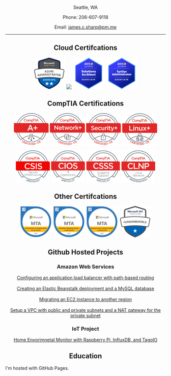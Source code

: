 <p align="center">Seattle, WA</p>
<p align="center">Phone: 206-607-9118</p>
<p align="center">Email: <a href="mailto:james.c.sharp@pm.me">james.c.sharp@pm.me</a></p>

<hr size="5">


<h2 align="center">Cloud Certifcations</h2>

<p align="center">
    <img src="azure-administrator-associate-600x600 (1).png" height="100">
    <img src="https://api.accredible.com/v1/frontend/credential_website_embed_image/badge/50029287" height="100">
    <img src="aws-certified-solutions-architect-associate.png" height="100">
    <img src="aws-certified-sysops-administrator-associate.png" height="100">
</p>

<h2 align="center">CompTIA Certifications</h2>

<p align="center">
    <img src="Aplus Logo Certified CE.png" height="100">
    <img src="NetworkPlus Logo Certified CE.png" height="100">
    <img src="SecurityPlus Logo Certified CE.png" height="100">
    <img src="Linux+ ce certified logo.jpg" height="100">
</p>

<p align="center">
    <img src="Cybersecurity CompTIA Secure Infrastructure Specialist - CSIS logo.jpg" height="100">
    <img src="Infrastructure  CompTIA IT Operations Specialist - CIOS logo.jpg" height="100">
    <img src="Infrastructure  CompTIA Systems Support Specialist - CSSS logo.jpg" height="100">
    <img src="Infrastructure CompTIA Linux Network Professional -CLNP logo.jpg" height="100">
</p>
    
<h2 align="center">Other Certifcations</h2>

<p align="center">
    <img src="mta-introduction-to-programming-using-python-certified-2021.png" height="100">
    <img src="mta-windows-operating-system-fundamentals-certified-2021.png" height="100">
    <img src="mta-windows-server-administration-fundamentals-certified-2021.png" height="100">
    <img src="microsoft-365-certified-fundamentals.png" height="100">
</p>
    
<h2 align="center">Github Hosted Projects</h2>
<h3 align="center">Amazon Web Services</h3>
<p align="center">
<a href="https://sharp275.github.io/WCL-Challenge-One/">Configuring an application load balancer with path-based routing</a>
<br>
<br>
<a href="https://sharp275.github.io/WCL-Cloud-Challenge-Two/">Creating an Elastic Beanstalk deployment and a MySQL database</a>
<br>
<br>
<a href="https://sharp275.github.io/WCL-Cloud-Challenge-Three/">Migrating an EC2 instance to another region</a>
<br>
<br>
<a href="https://sharp275.github.io/WCL-Cloud-Challenge-Four/">Setup a VPC with public and private subnets and a NAT gateway for the private subnet</a>
</p>

<h3 align="center">IoT Project</h3>
<p align="center">
<a href="https://sharp275.github.io/Public-Environmental-Monitor/">Home Envorimnetal Monitor with Raspberry Pi, InfluxDB, and TagoIO</a>
</p>
<h2 align="center">Education</h2>

<p>I'm hosted with GitHub Pages.</p>
